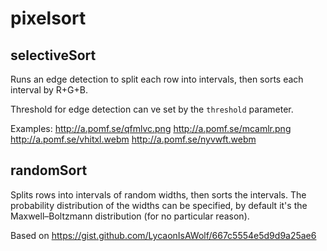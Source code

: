 # pixelsort

## selectiveSort

Runs an edge detection to split each row into intervals, then sorts each interval by R+G+B.

Threshold for edge detection can ve set by the `threshold` parameter.

Examples: http://a.pomf.se/qfmlvc.png http://a.pomf.se/mcamlr.png http://a.pomf.se/vhitxl.webm http://a.pomf.se/nyvwft.webm

## randomSort

Splits rows into intervals of random widths, then sorts the intervals. The probability distribution of the widths can be specified, by default it's the Maxwell–Boltzmann distribution (for no particular reason).

Based on https://gist.github.com/LycaonIsAWolf/667c5554e5d9d9a25ae6